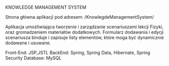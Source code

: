 KNOWLEDGE MANAGEMENT SYSTEM

Strona główna aplikacji pod adresem: /KnowlegdeManagementSystem/

Aplikacja umożliwiająca tworzenie i zarządzanie scenariuszami lekcji Fizyki, oraz gromadzeniem materiałów dodatkowych. Formularz dodawania i 
edycji scenariusza binduje i zapisuje listy elementów, które moga być dynamicznie dodawane i usuwane.

Front-End: JSP,JSTL
BackEnd: Spring, Spring Data, Hibernate, Spring Security
Database: MySQL
